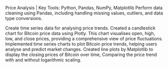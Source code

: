 Price Analysis | Key Tools: Python, Pandas, NumPy, Matplotlib
Perform data cleaning using Pandas, including handling missing values, outliers, and data type conversions. 

Create time series data for analysing price trends.
Created a candlestick chart for Bitcoin price data using Plotly. This chart visualises open, high, low, and close prices, providing a comprehensive view of price fluctuations.
Implemented time series charts to plot Bitcoin price trends, helping users analyse and predict market changes.
Created line plots by Matplotlib to display the closing prices of Bitcoin over time, Comparing the price trend with and without logarithmic scaling.
